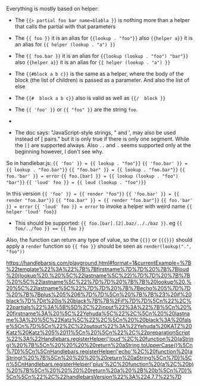 Everything is mostly based on helper: 

- The `{{> partial foo bar name=blabla }}` is nothing more than a helper that calls the partial with that parameters
- The `{{ foo }}` it is an alias for `{{lookup . "foo"}}` also `{{helper a}}` it is an alias for `{{ helper (lookup . "a") }}`
- The `{{ foo.bar }}` it is an alias for `{{lookup (lookup . "foo") "bar"}}` also `{{helper a}}` it is an alias for `{{ helper (lookup . "a") }}`
- The `{{#block a b c}}` is the same as a helper, where the body of the block (the list of children) is passed as a parameter. And also the list of else
- The `{{#  block a b c}}` also is valid as well as `{{/  block }}`

- The `{{ 'foo' }}` or `{{ "foo" }}` are the string `foo`. 
- 
- The doc says: "JavaScript-style strings, " and ', may also be used instead of [ pairs." but it is only true if there is only one segment. While the `[]` are supported always. Also `..` and `.` seems supported only at the beginning however, I don't see why. 

So in handlebar.js:
`{{ 'foo' }} = {{ lookup . "foo"}}`
`{{ 'foo.bar' }} = {{ lookup . "foo.bar"}}`
`{{ "foo.bar" }} = {{ lookup . "foo.bar"}}`
`{{ foo.'bar' }} = error`
`{{ foo.[bar] }} = {{ lookup (lookup . "foo") "bar"}}`
`{{ 'loud' foo }} = {{ loud (lookup . "foo")}}`

In this version
`{{ 'foo' }} = {{ render "foo"}}`
`{{ 'foo.bar' }} = {{ render "foo.bar"}}`
`{{ "foo.bar" }} = {{ render "foo.bar"}}`
`{{ foo.'bar' }} = error`
`{{ 'loud' foo }} = error` to invoke a helper with weird name `{{ helper 'loud' foo}}`


- This should be supported: `{{ foo.[bar].[2].baz/.././baz }}`. eg `{{ foo/../foo }} == {{ foo }}`



Also, the function can return any type of value, so the `{{}}` or `{{{}}}` should apply a `render` function so `{{ foo }}` should be seen as `render(lookup(".", "foo"))`

https://handlebarsjs.com/playground.html#format=1&currentExample=%7B%22template%22%3A%22%7B%7Bfirstname%7D%7D%20%7B%7Bloud%20(lookup%20.%20%5C%22lastname%5C%22)%7D%7D%20%7B%7B%20%5C%22lastname%5C%22%7D%7D%20%7B%7B%20lookup%20.%20%5C%22lastname%5C%22%7D%7D%20%7B%7Becho%205%7D%7D%20%7B%7Bplus%205%206%7D%7D%5Cn%20%7B%7B%23%20if%20black%7D%7Dit%20is%20black%7B%7B%2Fif%7D%7D%5Cn%22%2C%22partials%22%3A%5B%5D%2C%22input%22%3A%22%7B%5Cn%20%20firstname%3A%20%5C%22Yehuda%5C%22%2C%5Cn%20%20lastname%3A%20%5C%22Katz%5C%22%2C%5Cn%20%20black%3A%20false%5Cn%7D%5Cn%22%2C%22output%22%3A%22Yehuda%20KATZ%20Katz%20Katz%205%2011%5Cn%20%5Cn%22%2C%22preparationScript%22%3A%22Handlebars.registerHelper('loud'%2C%20function%20(aString)%20%7B%5Cn%20%20%20%20return%20aString.toUpperCase()%5Cn%7D)%5Cn%5CnHandlebars.registerHelper('echo'%2C%20function%20(aString)%20%7B%5Cn%20%20%20%20return%20aString%5Cn%7D)%5Cn%5CnHandlebars.registerHelper('plus'%2C%20function%20(a%2C%20b)%20%7B%5Cn%20%20%20%20return%20a%20%2B%20b%5Cn%7D)%5Cn%5Cn%22%2C%22handlebarsVersion%22%3A%224.7.7%22%7D